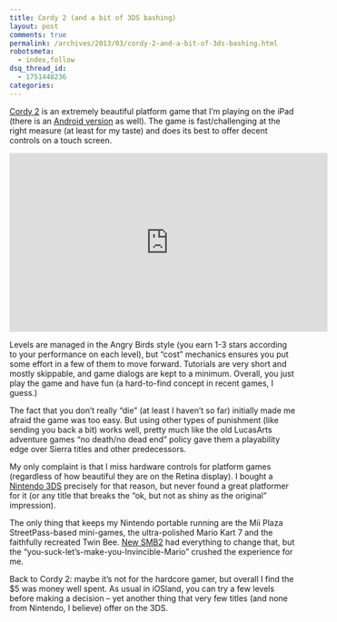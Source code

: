 ```yaml
---
title: Cordy 2 (and a bit of 3DS bashing)
layout: post
comments: true
permalink: /archives/2013/03/cordy-2-and-a-bit-of-3ds-bashing.html
robotsmeta:
  - index,follow
dsq_thread_id:
  - 1751448236
categories:
---
```

[Cordy 2][1] is an extremely beautiful platform game that I&#8217;m playing on the iPad (there is an [Android version][2] as well). The game is fast/challenging at the right measure (at least for my taste) and does its best to offer decent controls on a touch screen.

<p style="text-align:center"><iframe width="560" height="315" frameborder="0" allowfullscreen="" src="http://www.youtube.com/embed/Viy1LWEKfnU"></iframe></p>

Levels are managed in the Angry Birds style (you earn 1-3 stars according to your performance on each level), but &#8220;cost&#8221; mechanics ensures you put some effort in a few of them to move forward. Tutorials are very short and mostly skippable, and game dialogs are kept to a minimum. Overall, you just play the game and have fun (a hard-to-find concept in recent games, I guess.)

The fact that you don&#8217;t really &#8220;die&#8221; (at least I haven&#8217;t so far) initially made me afraid the game was too easy. But using other types of punishment (like sending you back a bit) works well, pretty much like the old LucasArts adventure games &#8220;no death/no dead end&#8221; policy gave them a playability edge over Sierra titles and other predecessors.

My only complaint is that I miss hardware controls for platform games (regardless of how beautiful they are on the Retina display). I bought a [Nintendo 3DS][3] precisely for that reason, but never found a great platformer for it (or any title that breaks the &#8220;ok, but not as shiny as the original&#8221; impression).

The only thing that keeps my Nintendo portable running are the Mii Plaza StreetPass-based mini-games, the ultra-polished Mario Kart 7 and the faithfully recreated Twin Bee. [New SMB2][4] had everything to change that, but the &#8220;you-suck-let&#8217;s-make-you-Invincible-Mario&#8221; crushed the experience for me.

Back to Cordy 2: maybe it&#8217;s not for the hardcore gamer, but overall I find the $5 was money well spent. As usual in iOSland, you can try a few levels before making a decision &#8211; yet another thing that very few titles (and none from Nintendo, I believe) offer on the 3DS.

 [1]: https://itunes.apple.com/us/app/cordy-2/id550378113?mt=8
 [2]: https://play.google.com/store/apps/details?id=com.silvertree.cordy2
 [3]: http://en.wikipedia.org/wiki/Nintendo_3DS
 [4]: http://www.nintendo.com/games/detail/ehSBsDqZYxWzmHC9ODf7wDDu5_TdrXhw